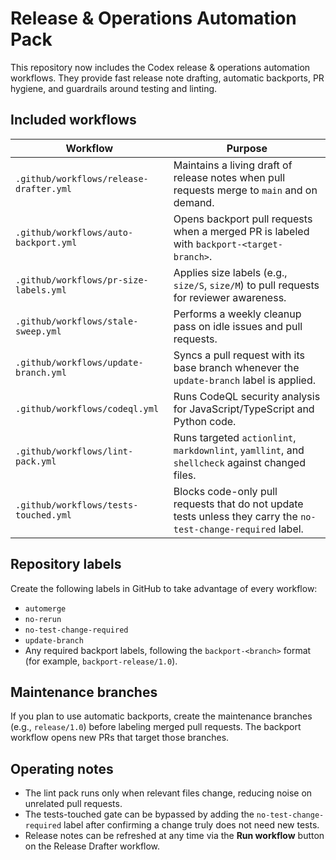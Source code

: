 # Release & Operations Automation Pack

This repository now includes the Codex release & operations automation workflows. They provide fast release note drafting, automatic backports, PR hygiene, and guardrails around testing and linting.

## Included workflows

| Workflow | Purpose |
| --- | --- |
| `.github/workflows/release-drafter.yml` | Maintains a living draft of release notes when pull requests merge to `main` and on demand. |
| `.github/workflows/auto-backport.yml` | Opens backport pull requests when a merged PR is labeled with `backport-<target-branch>`. |
| `.github/workflows/pr-size-labels.yml` | Applies size labels (e.g., `size/S`, `size/M`) to pull requests for reviewer awareness. |
| `.github/workflows/stale-sweep.yml` | Performs a weekly cleanup pass on idle issues and pull requests. |
| `.github/workflows/update-branch.yml` | Syncs a pull request with its base branch whenever the `update-branch` label is applied. |
| `.github/workflows/codeql.yml` | Runs CodeQL security analysis for JavaScript/TypeScript and Python code. |
| `.github/workflows/lint-pack.yml` | Runs targeted `actionlint`, `markdownlint`, `yamllint`, and `shellcheck` against changed files. |
| `.github/workflows/tests-touched.yml` | Blocks code-only pull requests that do not update tests unless they carry the `no-test-change-required` label. |

## Repository labels

Create the following labels in GitHub to take advantage of every workflow:

- `automerge`
- `no-rerun`
- `no-test-change-required`
- `update-branch`
- Any required backport labels, following the `backport-<branch>` format (for example, `backport-release/1.0`).

## Maintenance branches

If you plan to use automatic backports, create the maintenance branches (e.g., `release/1.0`) before labeling merged pull requests. The backport workflow opens new PRs that target those branches.

## Operating notes

- The lint pack runs only when relevant files change, reducing noise on unrelated pull requests.
- The tests-touched gate can be bypassed by adding the `no-test-change-required` label after confirming a change truly does not need new tests.
- Release notes can be refreshed at any time via the **Run workflow** button on the Release Drafter workflow.
